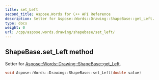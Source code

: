 ```yaml
---
title: set_Left
second_title: Aspose.Words for C++ API Reference
description: Setter for Aspose::Words::Drawing::ShapeBase::get_Left. 
type: docs
weight: 0
url: /cpp/aspose.words.drawing/shapebase/set_left/
---
```

## ShapeBase.set_Left method


Setter for [Aspose::Words::Drawing::ShapeBase::get_Left](../get_left/).

```cpp
void Aspose::Words::Drawing::ShapeBase::set_Left(double value)
```

